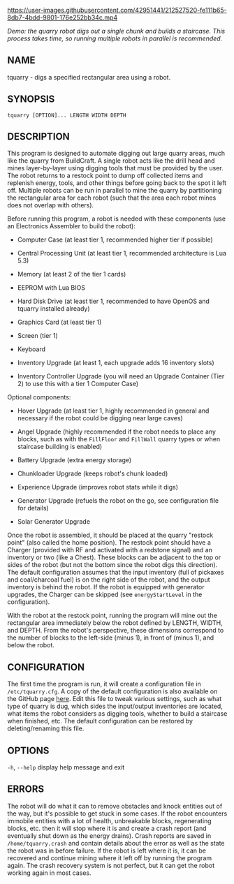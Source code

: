 
https://user-images.githubusercontent.com/42951441/212527520-fe111b65-8db7-4bdd-9801-176e252bb34c.mp4

*Demo: the quarry robot digs out a single chunk and builds a staircase. This process takes time, so running multiple robots in parallel is recommended.*

<!-- MARKDOWN-AUTO-DOCS:START (FILE:src=./tquarry.man) -->
<!-- The below content is automatically added from ./tquarry.man -->
## NAME
  tquarry - digs a specified rectangular area using a robot.

## SYNOPSIS
  `tquarry [OPTION]... LENGTH WIDTH DEPTH`

## DESCRIPTION
  This program is designed to automate digging out large quarry areas, much like the quarry from BuildCraft. A single robot acts like the drill head and mines layer-by-layer using digging tools that must be provided by the user. The robot returns to a restock point to dump off collected items and replenish energy, tools, and other things before going back to the spot it left off. Multiple robots can be run in parallel to mine the quarry by partitioning the rectangular area for each robot (such that the area each robot mines does not overlap with others).
  
  Before running this program, a robot is needed with these components (use an Electronics Assembler to build the robot):
  
  * Computer Case (at least tier 1, recommended higher tier if possible)
  
  * Central Processing Unit (at least tier 1, recommended architecture is Lua 5.3)
  
  * Memory (at least 2 of the tier 1 cards)
  
  * EEPROM with Lua BIOS
  
  * Hard Disk Drive (at least tier 1, recommended to have OpenOS and tquarry installed already)
  
  * Graphics Card (at least tier 1)
  
  * Screen (tier 1)
  
  * Keyboard
  
  * Inventory Upgrade (at least 1, each upgrade adds 16 inventory slots)
  
  * Inventory Controller Upgrade (you will need an Upgrade Container (Tier 2) to use this with a tier 1 Computer Case)
  
  Optional components:
  
  * Hover Upgrade (at least tier 1, highly recommended in general and necessary if the robot could be digging near large caves)
  
  * Angel Upgrade (highly recommended if the robot needs to place any blocks, such as with the `FillFloor` and `FillWall` quarry types or when staircase building is enabled)
  
  * Battery Upgrade (extra energy storage)
  
  * Chunkloader Upgrade (keeps robot's chunk loaded)
  
  * Experience Upgrade (improves robot stats while it digs)
  
  * Generator Upgrade (refuels the robot on the go, see configuration file for details)
  
  * Solar Generator Upgrade
  
  Once the robot is assembled, it should be placed at the quarry "restock point" (also called the home position). The restock point should have a Charger (provided with RF and activated with a redstone signal) and an inventory or two (like a Chest). These blocks can be adjacent to the top or sides of the robot (but not the bottom since the robot digs this direction). The default configuration assumes that the input inventory (full of pickaxes and coal/charcoal fuel) is on the right side of the robot, and the output inventory is behind the robot. If the robot is equipped with generator upgrades, the Charger can be skipped (see `energyStartLevel` in the configuration).
  
  With the robot at the restock point, running the program will mine out the rectangular area immediately below the robot defined by LENGTH, WIDTH, and DEPTH. From the robot's perspective, these dimensions correspond to the number of blocks to the left-side (minus 1), in front of (minus 1), and below the robot.

## CONFIGURATION
  The first time the program is run, it will create a configuration file in `/etc/tquarry.cfg`. A copy of the default configuration is also available on the GitHub page [here](default_config.lua). Edit this file to tweak various settings, such as what type of quarry is dug, which sides the input/output inventories are located, what items the robot considers as digging tools, whether to build a staircase when finished, etc. The default configuration can be restored by deleting/renaming this file.

## OPTIONS
  `-h`, `--help`  display help message and exit

## ERRORS
  The robot will do what it can to remove obstacles and knock entities out of the way, but it's possible to get stuck in some cases. If the robot encounters immobile entities with a lot of health, unbreakable blocks, regenerating blocks, etc. then it will stop where it is and create a crash report (and eventually shut down as the energy drains). Crash reports are saved in `/home/tquarry.crash` and contain details about the error as well as the state the robot was in before failure. If the robot is left where it is, it can be recovered and continue mining where it left off by running the program again. The crash recovery system is not perfect, but it can get the robot working again in most cases.
<!-- MARKDOWN-AUTO-DOCS:END -->
